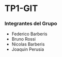 # **TP1-GIT**
### Integrantes del Grupo
* Federico Barberis 
* Bruno Rossi
* Nicolas Barberis
* Joaquin Perusia
 